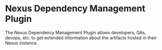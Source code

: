 Nexus Dependency Management Plugin
==================================

The Nexus Dependency Management Plugin allows developers, QAs, devops, etc. to get extended information about the artifacts hosted in their Nexus instance.
